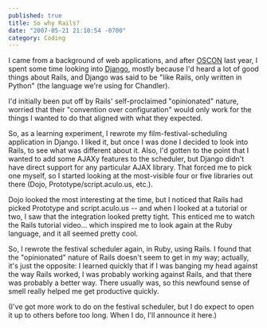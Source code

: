 ```yaml
---
published: true
title: So why Rails?
date: "2007-05-21 21:10:54 -0700"
category: Coding
---
```


I came from a background of web applications, and after
<a href="http://conferences.oreillynet.com/os2006/">OSCON</a>
last year, I spent some time looking into <a href="http://www.djangoproject.com/"
target="_blank">Django</a>, mostly because I'd heard a lot of good things about
Rails, and Django was said to be "like Rails, only written in Python" (the
language we're using for Chandler).<!--more-->

I'd initially been put off by Rails' self-proclaimed "opinionated" nature,
worried that their "convention over configuration" would only work for the things
I wanted to do that aligned with what they expected.

So, as a learning experiment, I rewrote my film-festival-scheduling application
in Django. I liked it, but once I was done I decided to look into Rails, to see
what was different about it. Also, I'd gotten to the point that I wanted to add
some AJAXy features to the scheduler, but Django didn't have direct support for
any particular AJAX library. That forced me to pick one myself, so I started
looking at the most-visible four or five libraries out there (Dojo,
Prototype/script.aculo.us, etc.).

Dojo looked the most interesting at the time, but I noticed that Rails had
picked Prototype and script.aculo.us -- and when I looked at a tutorial or two,
I saw that the integration looked pretty tight. This enticed me to watch the
Rails tutorial video... which inspired me to look again at the Ruby language,
and it all seemed pretty cool.

So, I rewrote the festival scheduler again, in Ruby, using Rails. I found that
the "opinionated" nature of Rails doesn't seem to get in my way; actually, it's
just the opposite: I learned quickly that if I was banging my head against the
way Rails worked, I was probably working against Rails, and that there was
probably a better way. There usually was, so this newfound sense of smell really
helped me get productive quickly.

(I've got more work to do on the festival scheduler, but I do expect to open
it up to others before too long. When I do, I'll announce it here.)
